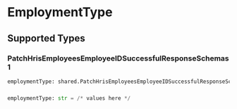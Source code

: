 # EmploymentType


## Supported Types

### PatchHrisEmployeesEmployeeIDSuccessfulResponseSchemas1

```python
employmentType: shared.PatchHrisEmployeesEmployeeIDSuccessfulResponseSchemas1 = /* values here */
```

### 

```python
employmentType: str = /* values here */
```

